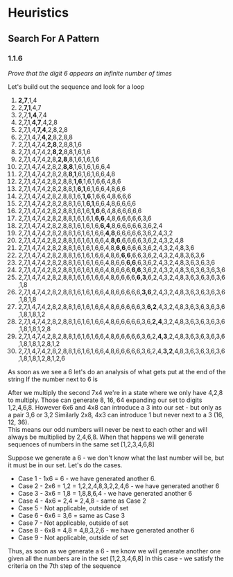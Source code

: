 # Heuristics

## Search For A Pattern

### 1.1.6

_Prove that the digit 6 appears an infinite number of times_

Let's build out the sequence and look for a loop
1. __2,7__,1,4
1. 2,__7,1__,4,7
1. 2,7,__1,4__,7,4
1. 2,7,1,__4,7__,4,2,8
1. 2,7,1,4,__7,4__,2,8,2,8
1. 2,7,1,4,7,__4,2__,8,2,8,8
1. 2,7,1,4,7,4,__2,8__,2,8,8,1,6
1. 2,7,1,4,7,4,2,__8,2__,8,8,1,6,1,6
1. 2,7,1,4,7,4,2,8,__2,8__,8,1,6,1,6,1,6
1. 2,7,1,4,7,4,2,8,2,__8,8__,1,6,1,6,1,6,6,4
1. 2,7,1,4,7,4,2,8,2,8,__8,1__,6,1,6,1,6,6,4,8
1. 2,7,1,4,7,4,2,8,2,8,8,__1,6__,1,6,1,6,6,4,8,6
1. 2,7,1,4,7,4,2,8,2,8,8,1,__6,1__,6,1,6,6,4,8,6,6
1. 2,7,1,4,7,4,2,8,2,8,8,1,6,__1,6__,1,6,6,4,8,6,6,6
1. 2,7,1,4,7,4,2,8,2,8,8,1,6,1,__6,1__,6,6,4,8,6,6,6,6
1. 2,7,1,4,7,4,2,8,2,8,8,1,6,1,6,__1,6__,6,4,8,6,6,6,6,6
1. 2,7,1,4,7,4,2,8,2,8,8,1,6,1,6,1,__6,6__,4,8,6,6,6,6,6,3,6
1. 2,7,1,4,7,4,2,8,2,8,8,1,6,1,6,1,6,__6,4__,8,6,6,6,6,6,3,6,2,4
1. 2,7,1,4,7,4,2,8,2,8,8,1,6,1,6,1,6,6,__4,8__,6,6,6,6,6,3,6,2,4,3,2
1. 2,7,1,4,7,4,2,8,2,8,8,1,6,1,6,1,6,6,4,__8,6__,6,6,6,6,3,6,2,4,3,2,4,8
1. 2,7,1,4,7,4,2,8,2,8,8,1,6,1,6,1,6,6,4,8,__6,6__,6,6,6,3,6,2,4,3,2,4,8,3,6
1. 2,7,1,4,7,4,2,8,2,8,8,1,6,1,6,1,6,6,4,8,6,__6,6__,6,6,3,6,2,4,3,2,4,8,3,6,3,6
1. 2,7,1,4,7,4,2,8,2,8,8,1,6,1,6,1,6,6,4,8,6,6,__6,6__,6,3,6,2,4,3,2,4,8,3,6,3,6,3,6
1. 2,7,1,4,7,4,2,8,2,8,8,1,6,1,6,1,6,6,4,8,6,6,6,__6,6__,3,6,2,4,3,2,4,8,3,6,3,6,3,6,3,6
1. 2,7,1,4,7,4,2,8,2,8,8,1,6,1,6,1,6,6,4,8,6,6,6,6,__6,3__,6,2,4,3,2,4,8,3,6,3,6,3,6,3,6,1,8
1. 2,7,1,4,7,4,2,8,2,8,8,1,6,1,6,1,6,6,4,8,6,6,6,6,6,__3,6__,2,4,3,2,4,8,3,6,3,6,3,6,3,6,1,8,1,8
1. 2,7,1,4,7,4,2,8,2,8,8,1,6,1,6,1,6,6,4,8,6,6,6,6,6,3,__6,2__,4,3,2,4,8,3,6,3,6,3,6,3,6,1,8,1,8,1,2
1. 2,7,1,4,7,4,2,8,2,8,8,1,6,1,6,1,6,6,4,8,6,6,6,6,6,3,6,__2,4__,3,2,4,8,3,6,3,6,3,6,3,6,1,8,1,8,1,2,8
1. 2,7,1,4,7,4,2,8,2,8,8,1,6,1,6,1,6,6,4,8,6,6,6,6,6,3,6,2,__4,3__,2,4,8,3,6,3,6,3,6,3,6,1,8,1,8,1,2,8,1,2
1. 2,7,1,4,7,4,2,8,2,8,8,1,6,1,6,1,6,6,4,8,6,6,6,6,6,3,6,2,4,__3,2__,4,8,3,6,3,6,3,6,3,6,1,8,1,8,1,2,8,1,2,6

As soon as we see a 6 let's do an analysis of what gets put at the end of the string
If the number next to 6 is

After we multiply the second 7x4 we're in a state where we only have 4,2,8 to multiply.
Those can generate 8, 16, 64 expanding our set to digits 1,2,4,6,8.
However 6x6 and 4x8 can introduce a 3 into our set - but only as a pair 3,6 or 3,2
Similarly 2x8, 4x3 can introduce 1 but never next to a 3 (16, 12, 36).  
This means our odd numbers will never be next to each other and will always be multiplied by 2,4,6,8.
When that happens we will generate sequences of numbers in the same set [1,2,3,4,6,8]

Suppose we generate a 6 - we don't know what the last number will be, but it must be in our set. Let's do the cases.
* Case 1 - 1x6 = 6 - we have generated another 6.
* Case 2 - 2x6 = 1,2 = 1,2,2,4,8,3,2,2,4,6 - we have generated another 6
* Case 3 - 3x6 = 1,8 = 1,8,8,6,4 - we have generated another 6
* Case 4 - 4x6 = 2,4 = 2,4,8 - same as Case 2
* Case 5 - Not applicable, outside of set
* Case 6 - 6x6 = 3,6 = same as Case 3
* Case 7 - Not applicable, outside of set
* Case 8 - 6x8 = 4,8 = 4,8,3,2,6 - we have generated another 6
* Case 9 - Not applicable, outside of set

Thus, as soon as we generate a 6 - we know we will generate another one given all the numbers are in the set [1,2,3,4,6,8]
In this case - we satisfy the criteria on the 7th step of the sequence

